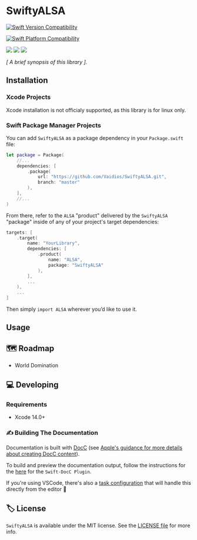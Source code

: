 # SwiftyALSA

<p>

  [![Swift Version Compatibility](https://img.shields.io/endpoint?url=https%3A%2F%2Fswiftpackageindex.com%2Fapi%2Fpackages%2FCypherPoet%2FSwiftyALSA%2Fbadge%3Ftype%3Dswift-versions)](https://swiftpackageindex.com/CypherPoet/SwiftyALSA)

  [![Swift Platform Compatibility](https://img.shields.io/endpoint?url=https%3A%2F%2Fswiftpackageindex.com%2Fapi%2Fpackages%2FCypherPoet%2FSwiftyALSA%2Fbadge%3Ftype%3Dplatforms)](https://swiftpackageindex.com/CypherPoet/SwiftyALSA)

</p>


<p>
    <img src="https://img.shields.io/badge/License-MIT-blue.svg" />
    <img src="https://github.com/CypherPoet/SwiftyALSA/workflows/Build%20&%20Test/badge.svg" />
    <a href="https://github.com/apple/swift-package-manager">
      <img src="https://img.shields.io/badge/spm-compatible-brightgreen.svg?style=flat" />
    </a>
</p>


<p align="center">

_[ A brief synopsis of this library ]._

</p>


## Installation

### Xcode Projects

Xcode installation is not officialy supported, as this library is for linux only.

### Swift Package Manager Projects

You can add `SwiftyALSA` as a package dependency in your `Package.swift` file:

```swift
let package = Package(
    //...
    dependencies: [
        .package(
            url: "https://github.com/Vaidios/SwiftyALSA.git",
            branch: "master"
        ),
    ],
    //...
)
```

From there, refer to the `ALSA` "product" delivered by the `SwiftyALSA` "package" inside of any of your project's target dependencies:

```swift
targets: [
    .target(
        name: "YourLibrary",
        dependencies: [
            .product(
                name: "ALSA",
                package: "SwiftyALSA"
            ),
        ],
        ...
    ),
    ...
]
```

Then simply `import ALSA` wherever you’d like to use it.

## Usage

## 🗺 Roadmap

- World Domination

## 💻 Developing

### Requirements

- Xcode 14.0+

### ✍️ Building The Documentation

Documentation is built with [DocC](https://developer.apple.com/documentation/docc) (see [Apple's guidance for more details about creating DocC content](https://developer.apple.com/documentation/docc/api-reference-syntax)).

To build and preview the documentation output, follow the instructions for the [here](https://github.com/apple/swift-docc-plugin#previewing-documentation) for the `Swift-DocC Plugin`.

If you're using VSCode, there's also a [task configuration](./.vscode/tasks.json) that will handle this directly from the editor 💪

## 🏷 License

`SwiftyALSA` is available under the MIT license. See the [LICENSE file](./LICENSE) for more info.